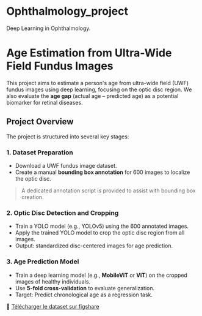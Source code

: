 # Ophthalmology_project
Deep Learning in Ophthalmology.

# Age Estimation from Ultra-Wide Field Fundus Images

This project aims to estimate a person's age from ultra-wide field (UWF) fundus images using deep learning, focusing on the optic disc region. We also evaluate the **age gap** (actual age – predicted age) as a potential biomarker for retinal diseases.

## Project Overview

The project is structured into several key stages:

### 1. Dataset Preparation

- Download a UWF fundus image dataset.
- Create a manual **bounding box annotation** for 600 images to localize the optic disc.

> A dedicated annotation script is provided to assist with bounding box creation.

### 2. Optic Disc Detection and Cropping

- Train a YOLO model (e.g., YOLOv5) using the 600 annotated images.
- Apply the trained YOLO model to crop the optic disc region from all images.
- Output: standardized disc-centered images for age prediction.

### 3. Age Prediction Model

- Train a deep learning model (e.g., **MobileViT** or **ViT**) on the cropped images of healthy individuals.
- Use **5-fold cross-validation** to evaluate generalization.
- Target: Predict chronological age as a regression task.

📁 [Télécharger le dataset sur figshare](https://springernature.figshare.com/articles/dataset/Open_ultrawidefield_fundus_image_dataset_with_disease_diagnosis_and_clinical_image_quality_assessment/26936446?file=49014559)
